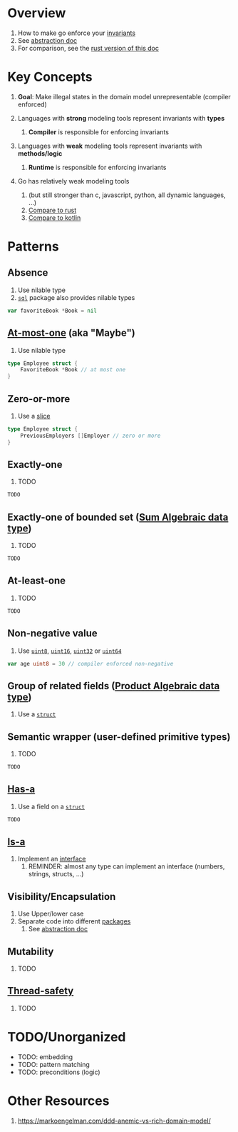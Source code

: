 # Overview
1. How to make go enforce your [invariants](https://medium.com/code-design/invariants-in-code-design-557c7864a047)
1. See [abstraction doc](./abstraction.md)
1. For comparison, see the [rust version of this doc](../rust/modeling.md)


# Key Concepts
1. **Goal**: Make illegal states in the domain model unrepresentable (compiler enforced)
1. Languages with **strong** modeling tools represent invariants with **types**
    1. **Compiler** is responsible for enforcing invariants
1. Languages with **weak** modeling tools represent invariants with **methods/logic**
    1. **Runtime** is responsible for enforcing invariants

1. Go has relatively weak modeling tools
    1. (but still stronger than c, javascript, python, all dynamic languages, ...)
    1. [Compare to rust](../rust/modeling.md)
    1. [Compare to kotlin](TODO)


# Patterns
## Absence
1. Use nilable type
1. [`sql`](https://pkg.go.dev/database/sql#NullBool) package also provides nilable types
```go
var favoriteBook *Book = nil
```


## [At-most-one](https://en.wikipedia.org/wiki/Option_type) (aka "Maybe")
1. Use nilable type
```go
type Employee struct {
	FavoriteBook *Book // at most one
}
```


## Zero-or-more
1. Use a [slice](./collections.slices.md)
```go
type Employee struct {
	PreviousEmployers []Employer // zero or more
}
```


## Exactly-one
1. TODO
```go
TODO
```


## Exactly-one of bounded set ([Sum Algebraic data type](https://en.wikipedia.org/wiki/Tagged_union))
1. TODO
```go
TODO
```


## At-least-one
1. TODO
```go
TODO
```


## Non-negative value
1. Use [`uint8`](https://pkg.go.dev/builtin#uint8), [`uint16`](https://pkg.go.dev/builtin#uint16), [`uint32`](https://pkg.go.dev/builtin#uint32) or [`uint64`](https://pkg.go.dev/builtin#uint64)
```go
var age uint8 = 30 // compiler enforced non-negative
```


## Group of related fields ([Product Algebraic data type](https://en.wikipedia.org/wiki/Product_type))
1. Use a [`struct`](./structs.md)


## Semantic wrapper (user-defined primitive types)
1. TODO
```go
TODO
```


## [Has-a](https://en.wikipedia.org/wiki/Has-a)
1. Use a field on a [`struct`](./structs.md)
```go
TODO
```


## [Is-a](https://en.wikipedia.org/wiki/Is-a)
1. Implement an [interface](./interfaces.md)
    1. REMINDER: almost any type can implement an interface (numbers, strings, structs, ...)


## Visibility/Encapsulation
1. Use Upper/lower case
1. Separate code into different [packages](./packages.md)
    1. See [abstraction doc](./abstraction.md)


## Mutability
1. TODO


## [Thread-safety](https://en.wikipedia.org/wiki/Thread_safety)
1. TODO


# TODO/Unorganized
- TODO: embedding
- TODO: pattern matching
- TODO: preconditions (logic)


# Other Resources
1. https://markoengelman.com/ddd-anemic-vs-rich-domain-model/

